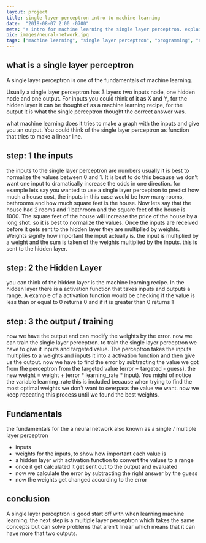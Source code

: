 ```yaml
---
layout: project
title: single layer perceptron intro to machine learning
date:  "2018-08-07 2:00 -0700"
meta: "a intro for machine learning the single layer perceptron. explains how the inputs and hidden are connected and transfers to the output"
pic: images/neural-network.jpg
tags: ["machine learning", "single layer perceptron", "programming", "neural network"]
---
```


## what is a single layer perceptron

A single layer perceptron is one of the fundamentals of machine learning.

Usually a single layer perceptron has 3 layers two inputs node, one hidden node and one output. For inputs you could think of it as X and Y, for the hidden layer it can be thought of as a machine learning recipe, for the output it is what the single perceptron thought the correct answer was.

what machine learning does it tries to make a graph with the inputs and give you an output. You could think of the single layer perceptron as function that tries to make a linear line.

## step: 1 the inputs

the inputs to the single layer perceptron are numbers usually it is best to normalize the values between 0 and 1. It is best to do this because we don't want one input to dramatically increase the odds in one direction. for example lets say you wanted to use a single layer perceptron to predict how much a house cost, the inputs in this case would be how many rooms, bathrooms and how much square feet is the house. Now lets say that the house had 2 rooms and 1 bathroom and the square feet of the house is 1000. The square feet of the house will increase the price of the house by a long shot. so it is best to normalize the values. Once the inputs are received before it gets sent to the hidden layer they are multiplied by weights. Weights signify how important the input actually is. the input is multiplied by a weight and the sum is taken of the weights multiplied by the inputs. this is sent to the hidden layer.


## step: 2 the Hidden Layer

you can think of the hidden layer is the machine learning recipe. In the hidden layer there is a activation function that takes inputs and outputs a range. A example of a activation function would be checking if the value is less than or equal to 0 returns 0 and if it is greater than 0 returns 1

## step: 3 the output / training

now we have the output and can modify the weights by the error. now we can train the single layer perceptron. to train the single layer perceptron we have to give it inputs and targeted value. The perceptron takes the inputs multiplies to a weights and inputs it into a activation function and then give us the output. now we have to find the error by subtracting the value we got from the perceptron from the targeted value (error = targeted - guess). the new weight = weight + (error * learning_rate * input). You might of notice the variable learning_rate this is included because when trying to find the most optimal weights we don't want to overpass the value we want. now we keep repeating this process until we found the best weights.

## Fundamentals

the fundamentals for the a neural network also known as a single / multiple layer perceptron

  * inputs
  * weights for the inputs, to show how important each value is
  * a hidden layer with activation function to convert the values to a range
  * once it get calculated it get sent out to the output and evaluated
  * now we calculate the error by subtracting the right answer by the guess
  * now the weights get changed according to the error

## conclusion

A single layer perceptron is good start off with when learning machine learning. the next step is a multiple layer perceptron which takes the same concepts but can solve problems that aren't linear which means that it can have more that two outputs.